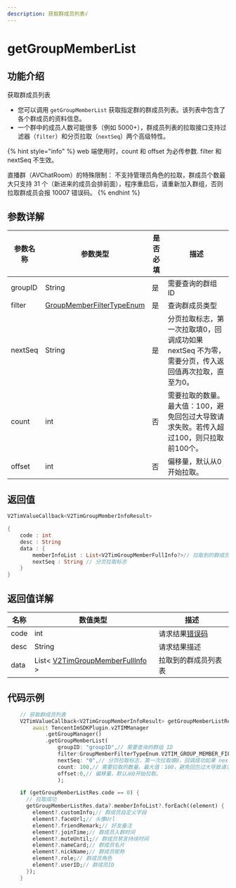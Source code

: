 ```yaml
---
description: 获取群成员列表√
---
```


# getGroupMemberList

## 功能介绍

获取群成员列表

* 您可以调用 `getGroupMemberList` 获取指定群的群成员列表。该列表中包含了各个群成员的资料信息。
* 一个群中的成员人数可能很多（例如 5000+），群成员列表的拉取接口支持过滤器（`filter`）和分页拉取（`nextSeq`）两个高级特性。

{% hint style="info" %}
web 端使用时，count 和 offset 为必传参数. filter 和 nextSeq 不生效。

直播群（AVChatRoom）的特殊限制： 不支持管理员角色的拉取，群成员个数最大只支持 31 个（新进来的成员会排前面），程序重启后，请重新加入群组，否则拉取群成员会报 10007 错误码。
{% endhint %}

## 参数详解

| 参数名称    | 参数类型                                                               | 是否必填 | 描述                                                     |
| ------- | ------------------------------------------------------------------ | ---- | ------------------------------------------------------ |
| groupID | String                                                             | 是    | 需要查询的群组 ID                                             |
| filter  | [GroupMemberFilterTypeEnum](../enums/groupmemberfiltertypeenum.md) | 是    | 查询群成员类型                                                |
| nextSeq | String                                                             | 是    | 分页拉取标志，第一次拉取填0，回调成功如果 nextSeq 不为零，需要分页，传入返回值再次拉取，直至为0。 |
| count   | int                                                                | 否    | 需要拉取的数量。最大值：100，避免回包过大导致请求失败。若传入超过100，则只拉取前100个。       |
| offset  | int                                                                | 否    | 偏移量，默认从0开始拉取。                                          |

## 返回值

```dart
V2TimValueCallback<V2TimGroupMemberInfoResult>

{
    code : int
    desc : String
    data : {
        memberInfoList : List<V2TimGroupMemberFullInfo?>// 拉取到的群成员列表
        nextSeq : String // 分页拉取标志
    }
}
```

## 返回值详解

| 名称   | 数值类型                                                  | 描述                                                             |
| ---- | ----------------------------------------------------- | -------------------------------------------------------------- |
| code | int                                                   | 请求结果[错误码](https://cloud.tencent.com/document/product/269/1671) |
| desc | String                                                | 请求结果描述                                                         |
| data | List< [V2TimGroupMemberFullInfo](../guan-jian-lei/group/v2timgroupmemberfullinfo.md) > | 拉取到的群成员列表表                                                     |

## 代码示例

```dart
    // 获取群成员列表
    V2TimValueCallback<V2TimGroupMemberInfoResult> getGroupMemberListRes =
        await TencentImSDKPlugin.v2TIMManager
            .getGroupManager()
            .getGroupMemberList(
                groupID: "groupID",// 需要查询的群组 ID
                filter:GroupMemberFilterTypeEnum.V2TIM_GROUP_MEMBER_FILTER_ADMIN,//查询群成员类型
                nextSeq: "0",// 分页拉取标志，第一次拉取填0，回调成功如果 nextSeq 不为零，需要分页，传入返回值再次拉取，直至为0。
                count: 100,// 需要拉取的数量。最大值：100，避免回包过大导致请求失败。若传入超过100，则只拉取前100个。
                offset:0,// 偏移量，默认从0开始拉取。
                );

    if (getGroupMemberListRes.code == 0) {
      // 拉取成功
      getGroupMemberListRes.data?.memberInfoList?.forEach((element) {
        element?.customInfo;// 群成员自定义字段
        element?.faceUrl;// 头像Url
        element?.friendRemark;// 好友备注
        element?.joinTime;// 群成员入群时间
        element?.muteUntil;// 群成员禁言持续时间
        element?.nameCard;// 群成员名片
        element?.nickName;// 群成员昵称
        element?.role;// 群成员角色
        element?.userID;// 群成员ID
      });
    }
```
